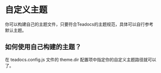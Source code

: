 # 自定义主题

你可以构建自己的主题文件，只要符合Teadocs的主题规范，具体可以自行参考默认主题。

## 如何使用自己构建的主题？

在 teadocs.config.js 文件的 theme.dir 配置项中指定你的自定义主题路径就可以了。